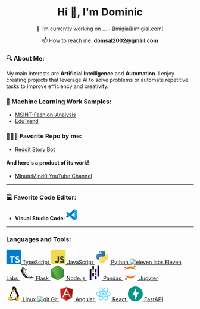 <h1 align="center">Hi 👋, I'm Dominic</h1>

<p align="center">
  🔭 I’m currently working on ... - [Imigiai](imigiai.com)
</p>

<p align="center">
  📫 How to reach me: <strong>domsal2002@gmail.com</strong>
</p>

### 🔍 About Me:
My main interests are **Artificial Intelligence** and **Automation**. I enjoy creating projects that leverage AI to solve problems or automate repetitive tasks to improve efficiency and creativity.

### 🤖 Machine Learning Work Samples:
- [MSINT-Fashion-Analysis](https://github.com/Domsal2002/MSINT-Fashion-Analysis)
- [EduTrend](https://github.com/Domsal2002/EduTrend-)

### 🧑🏻‍💻 Favorite Repo by me:
- [Reddit Story Bot](https://github.com/Domsal2002/Reddit-Story-Bot)

#### And here's a product of its work! 
- [MinuteMind0 YouTube Channel](https://www.youtube.com/shorts/SRaHOkfT_NE)

---

### 💻 Favorite Code Editor:
- **Visual Studio Code**: <img src="https://raw.githubusercontent.com/devicons/devicon/master/icons/vscode/vscode-original.svg" alt="vscode" width="30" height="30"/> 


---

<h3 align="left">Languages and Tools:</h3>
<p align="left"> 
  <a href="https://www.typescriptlang.org/" target="_blank"> <img src="https://raw.githubusercontent.com/devicons/devicon/master/icons/typescript/typescript-original.svg" alt="typescript" width="40" height="40"/> TypeScript </a>
  <a href="https://developer.mozilla.org/en-US/docs/Web/JavaScript" target="_blank"> <img src="https://raw.githubusercontent.com/devicons/devicon/master/icons/javascript/javascript-original.svg" alt="javascript" width="40" height="40"/> JavaScript </a>
  <a href="https://www.python.org" target="_blank"> <img src="https://raw.githubusercontent.com/devicons/devicon/master/icons/python/python-original.svg" alt="python" width="40" height="40"/> Python </a>
  <a href="https://www.elevenlabs.io/" target="_blank"> <img src="https://elevenlabs.io/favicon.ico" alt="eleven labs" width="40" height="40"/> Eleven Labs </a> 
  <a href="https://flask.palletsprojects.com/" target="_blank"> <img src="https://raw.githubusercontent.com/devicons/devicon/master/icons/flask/flask-original.svg" alt="flask" width="40" height="40"/> Flask </a> 
  <a href="https://nodejs.org/" target="_blank"> <img src="https://raw.githubusercontent.com/devicons/devicon/master/icons/nodejs/nodejs-original.svg" alt="nodejs" width="40" height="40"/> Node.js </a>
  <a href="https://pandas.pydata.org/" target="_blank"> <img src="https://raw.githubusercontent.com/devicons/devicon/master/icons/pandas/pandas-original.svg" alt="pandas" width="40" height="40"/> Pandas </a>
  <a href="https://jupyter.org/" target="_blank"> <img src="https://raw.githubusercontent.com/devicons/devicon/master/icons/jupyter/jupyter-original.svg" alt="jupyter" width="40" height="40"/> Jupyter </a>
</p>
<p align="left">
  <a href="https://www.linux.org/" target="_blank"> <img src="https://raw.githubusercontent.com/devicons/devicon/master/icons/linux/linux-original.svg" alt="linux" width="40" height="40"/> Linux </a> 
  <a href="https://git-scm.com/" target="_blank"> <img src="https://www.vectorlogo.zone/logos/git-scm/git-scm-icon.svg" alt="git" width="40" height="40"/> Git </a>
  <a href="https://angular.io/" target="_blank"> <img src="https://raw.githubusercontent.com/devicons/devicon/master/icons/angularjs/angularjs-original.svg" alt="angular" width="40" height="40"/> Angular </a> 
  <a href="https://reactjs.org/" target="_blank"> <img src="https://raw.githubusercontent.com/devicons/devicon/master/icons/react/react-original.svg" alt="react" width="40" height="40"/> React </a> 
  <a href="https://fastapi.tiangolo.com/" target="_blank"> <img src="https://raw.githubusercontent.com/devicons/devicon/master/icons/fastapi/fastapi-original.svg" alt="fastapi" width="40" height="40"/> FastAPI </a>
</p>
